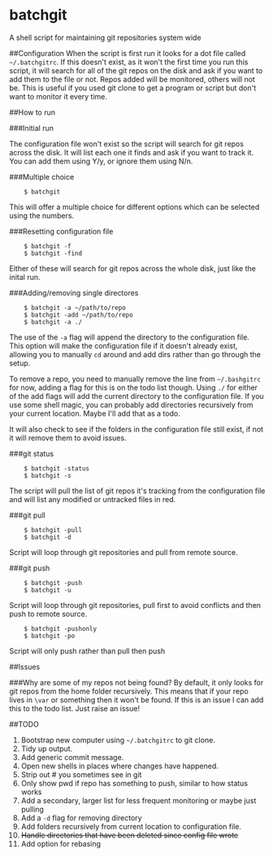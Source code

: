 batchgit
========

A shell script for maintaining git repositories system wide

##Configuration
When the script is first run it looks for a dot file called `~/.batchgitrc`. If this doesn't exist, as it won't the first time you run this script, it will search for all of the git repos on the disk and ask if you want to add them to the file or not. Repos added will be monitored, others will not be. This is useful if you used git clone to get a program or script but don't want to monitor it every time.

##How to run

###Initial run

The configuration file won't exist so the script will search for git repos across the disk. It will list each one it finds and ask if you want to track it. You can add them using Y/y, or ignore them using N/n.

###Multiple choice

        $ batchgit

This will offer a multiple choice for different options which can be selected using the numbers.

###Resetting configuration file

        $ batchgit -f
        $ batchgit -find

Either of these will search for git repos across the whole disk, just like the inital run.

###Adding/removing single directores

        $ batchgit -a ~/path/to/repo
        $ batchgit -add ~/path/to/repo
        $ batchgit -a ./

The use of the `-a` flag will append the directory to the configuration file. This option will make the configuration file if it doesn't already exist, allowing you to manually `cd` around and add dirs rather than go through the setup. 

To remove a repo, you need to manually remove the line from `~/.bashgitrc` for now, adding a flag for this is on the todo list though. Using `./` for either of the add flags will add the current directory to the configuration file. If you use some shell magic, you can probably add directories recursively from your current location. Maybe I'll add that as a todo.

It will also check to see if the folders in the configuration file still exist, if not it will remove them to avoid issues. 

###git status

        $ batchgit -status
        $ batchgit -s

The script will pull the list of git repos it's tracking from the configuration file and will list any modified or untracked files in red.

###git pull

        $ batchgit -pull
        $ batchgit -d

Script will loop through git repositories and pull from remote source.

###git push

        $ batchgit -push
        $ batchgit -u

Script will loop through git repositories, pull first to avoid conflicts and then push to remote source.

        $ batchgit -pushonly
        $ batchgit -po
        
Script will only push rather than pull then push

##Issues

###Why are some of my repos not being found?
By default, it only looks for git repos from the home folder recursively. This means that if your repo lives in `\var` or something then it won't be found. If this is an issue I can add this to the todo list. Just raise an issue!

##TODO
1. Bootstrap new computer using `~/.batchgitrc` to git clone.
2. Tidy up output.
3. Add generic commit message.
4. Open new shells in places where changes have happened.
5. Strip out # you sometimes see in git
6. Only show pwd if repo has something to push, similar to how status works
7. Add a secondary, larger list for less frequent monitoring or maybe just pulling
8. Add a `-d` flag for removing directory
9. Add folders recursively from current location to configuration file.
10. ~~Handle directories that have been deleted since config file wrote~~
11. Add option for rebasing
